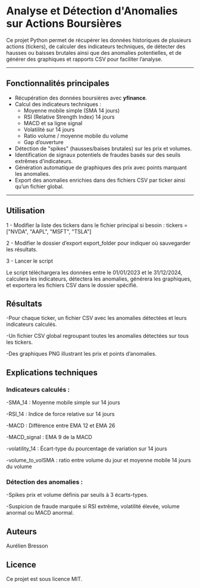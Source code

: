 # Analyse et Détection d'Anomalies sur Actions Boursières

Ce projet Python permet de récupérer les données historiques de plusieurs actions (tickers), de calculer des indicateurs techniques, de détecter des hausses ou baisses brutales ainsi que des anomalies potentielles, et de générer des graphiques et rapports CSV pour faciliter l’analyse.

---

## Fonctionnalités principales

- Récupération des données boursières avec **yfinance**.
- Calcul des indicateurs techniques :
  - Moyenne mobile simple (SMA 14 jours)
  - RSI (Relative Strength Index) 14 jours
  - MACD et sa ligne signal
  - Volatilité sur 14 jours
  - Ratio volume / moyenne mobile du volume
  - Gap d’ouverture
- Détection de "spikes" (hausses/baises brutales) sur les prix et volumes.
- Identification de signaux potentiels de fraudes basés sur des seuils extrêmes d’indicateurs.
- Génération automatique de graphiques des prix avec points marquant les anomalies.
- Export des anomalies enrichies dans des fichiers CSV par ticker ainsi qu’un fichier global.

---

## Utilisation

1 - Modifier la liste des tickers dans le fichier principal si besoin :
  tickers = ["NVDA", "AAPL", "MSFT", "TSLA"]
  
2 - Modifier le dossier d’export export_folder pour indiquer où sauvegarder les résultats.

3 - Lancer le script

Le script téléchargera les données entre le 01/01/2023 et le 31/12/2024, calculera les indicateurs, détectera les anomalies, générera les graphiques, et exportera les fichiers CSV dans le dossier spécifié.

## Résultats 
-Pour chaque ticker, un fichier CSV avec les anomalies détectées et leurs indicateurs calculés.

-Un fichier CSV global regroupant toutes les anomalies détectées sur tous les tickers.

-Des graphiques PNG illustrant les prix et points d’anomalies.

## Explications techniques

### Indicateurs calculés :
-SMA_14 : Moyenne mobile simple sur 14 jours

-RSI_14 : Indice de force relative sur 14 jours

-MACD : Différence entre EMA 12 et EMA 26

-MACD_signal : EMA 9 de la MACD

-volatility_14 : Écart-type du pourcentage de variation sur 14 jours

-volume_to_volSMA : ratio entre volume du jour et moyenne mobile 14 jours du volume

### Détection des anomalies :

-Spikes prix et volume définis par seuils à 3 écarts-types.

-Suspicion de fraude marquée si RSI extrême, volatilité élevée, volume anormal ou MACD anormal.

## Auteurs 

Aurélien Bresson

## Licence 

Ce projet est sous licence MIT.

